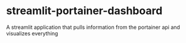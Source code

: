 # streamlit-portainer-dashboard
A streamlit application that pulls information from the portainer api and visualizes everything

